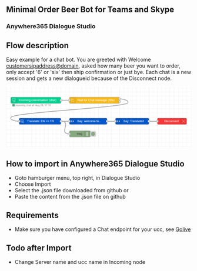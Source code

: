 ## Minimal Order Beer Bot for Teams and Skype
### Anywhere365 Dialogue Studio
## Flow description
Easy example for a chat bot. You are greeted with Welcome <customersipaddress@domain>, asked how many beer you want to order, only accept '6' or 'six' then ship confirmation or just bye. Each chat is a new session and gets a new dialogueid because of the Disconnect node.

![translate chat minimal](https://github.com/Anywhere365/DialogueStudioFlows/blob/master/TranslateChatGoogle_minimal/resources/a365-ds-translate-chat-minimal.png?raw=true)

## How to import in Anywhere365 Dialogue Studio
- Goto hamburger menu, top right, in Dialogue Studio
- Choose Import
- Select the .json file downloaded from github  or
- Paste the content from the .json file on github

## Requirements
- Make sure you have configured a Chat endpoint for your ucc, see [Golive](https://golive.anywhere365.io/platform_elements/core/userguide/ucc_config_endpoints.html)

## Todo after Import
- Change Server name and ucc name in Incoming node
